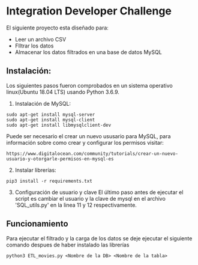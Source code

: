 # Integration Developer Challenge

El siguiente proyecto esta diseñado para:
* Leer un archivo CSV
* FIltrar los datos
* Almacenar los datos filtrados en una base de datos MySQL

## Instalación:
Los siguientes pasos fueron comprobados en un sistema operativo linux(Ubuntu 18.04 LTS) usando Python 3.6.9.

1. Instalación de MySQL:
```
sudo apt-get install mysql-server
sudo apt-get install mysql-client
sudo apt-get install libmysqlclient-dev
```

Puede ser necesario el crear un nuevo ususario para MySQL, para información sobre como crear y configurar los permisos visitar:

```
https://www.digitalocean.com/community/tutorials/crear-un-nuevo-usuario-y-otorgarle-permisos-en-mysql-es
```

2. Instalar librerías:
```
pip3 install -r requirements.txt
```

3. Configuración de usuario y clave
El último paso antes de ejecutar el script es cambiar el usuario y la clave de mysql en el archivo 'SQL_utils.py' en la linea 11 y 12 respectivamente.

## Funcionamiento
Para ejecutar el filtrado y la carga de los datos se deje ejecutar el siguiente comando despues de haber instalado las librerías
```
python3 ETL_movies.py <Nombre de la DB> <Nombre de la tabla>
```
